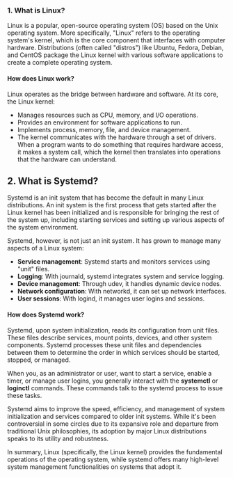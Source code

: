 ### 1. What is Linux?

Linux is a popular, open-source operating system (OS) based on the Unix operating system. More specifically, "Linux" refers to the operating system's kernel, which is the core component that interfaces with computer hardware. Distributions (often called "distros") like Ubuntu, Fedora, Debian, and CentOS package the Linux kernel with various software applications to create a complete operating system.

#### How does Linux work?

Linux operates as the bridge between hardware and software. At its core, the Linux kernel:

- Manages resources such as CPU, memory, and I/O operations.
- Provides an environment for software applications to run.
- Implements process, memory, file, and device management.
- The kernel communicates with the hardware through a set of drivers. When a program wants to do something that requires hardware access, it makes a system call, which the kernel then translates into operations that the hardware can understand.

## 2. What is Systemd?

Systemd is an init system that has become the default in many Linux distributions. An init system is the first process that gets started after the Linux kernel has been initialized and is responsible for bringing the rest of the system up, including starting services and setting up various aspects of the system environment.

Systemd, however, is not just an init system. It has grown to manage many aspects of a Linux system:

- **Service management**: Systemd starts and monitors services using "unit" files.
- **Logging**: With journald, systemd integrates system and service logging.
- **Device management**: Through udev, it handles dynamic device nodes.
- **Network configuration**: With networkd, it can set up network interfaces.
- **User sessions**: With logind, it manages user logins and sessions.

#### How does Systemd work?

Systemd, upon system initialization, reads its configuration from unit files. These files describe services, mount points, devices, and other system components. Systemd processes these unit files and dependencies between them to determine the order in which services should be started, stopped, or managed.

When you, as an administrator or user, want to start a service, enable a timer, or manage user logins, you generally interact with the **systemctl** or **loginctl** commands. These commands talk to the systemd process to issue these tasks.

Systemd aims to improve the speed, efficiency, and management of system initialization and services compared to older init systems. While it's been controversial in some circles due to its expansive role and departure from traditional Unix philosophies, its adoption by major Linux distributions speaks to its utility and robustness.

In summary, Linux (specifically, the Linux kernel) provides the fundamental operations of the operating system, while systemd offers many high-level system management functionalities on systems that adopt it.




